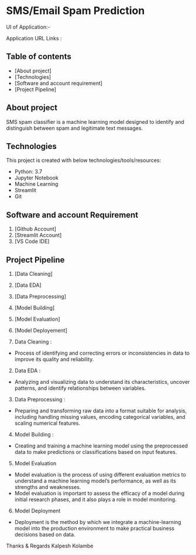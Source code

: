 # SMS/Email Spam Prediction


UI of Application:-

Application URL Links : 



## Table of contents
* [About project]
* [Technologies]
* [Software and account requirement]
* [Project Pipeline]


## About project
SMS spam classifier is a machine learning model designed to identify and distinguish between spam and legitimate text messages.



## Technologies
This project is created with below technologies/tools/resources:
* Python: 3.7
* Jupyter Notebook
* Machine Learning
* Streamlit
* Git


## Software and account Requirement
1. [Github Account]
2. [Streamlit Account]
3. [VS Code IDE]


## Project Pipeline
1. [Data Cleaning]
2. [Data EDA]
3. [Data Preprocessing]
4. [Model Building]
5. [Model Evaluation]
6. [Model Deployement]

1. Data Cleaning : 
* Process of identifying and correcting errors or inconsistencies in data to improve its quality and reliability.

2. Data EDA :
* Analyzing and visualizing data to understand its characteristics, uncover patterns, and identify relationships between variables.

3. Data Preprocessing : 
* Preparing and transforming raw data into a format suitable for analysis, including handling missing values, encoding categorical variables, and scaling numerical features.

4. Model Building :
* Creating and training a machine learning model using the preprocessed data to make predictions or classifications based on input features.

5. Model Evaluation
* Model evaluation is the process of using different evaluation metrics to understand a machine learning model’s performance, as well as its strengths and weaknesses.
* Model evaluation is important to assess the efficacy of a model during initial research phases, and it also plays a role in model monitoring.

6. Model Deployment
* Deployment is the method by which we integrate a machine-learning model into the production environment to make practical business decisions based on data. 


  
  
Thanks & Regards
Kalpesh Kolambe
  